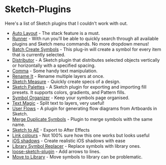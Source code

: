 # Sketch-Plugins

Here's a list of Sketch plugins that I couldn't work with out.

- [Auto Layout](https://animaapp.github.io/) - The stack feature is a must.
- [Runner](http://sketchrunner.com/) - With ​​run​ you'll be able to quickly search through all available plugins and Sketch menu commands. No more dropdown menus!
- [Batch Create Symbols](https://github.com/demersdesigns/sketch-batch-create-symbols) - This plug-in will create a symbol for every item that is currently selected.
- [Distributor](https://github.com/PEZ/SketchDistributor) - A Sketch plugin that distributes selected objects vertically or horizontally with a specified spacing.
- [Comma](https://github.com/margusholland/Comma) - Some handy text manipulation.
- [Rename It](https://github.com/rodi01/RenameIt) - Rename multiple layers at once.
- [Sketch Measure](https://github.com/utom/sketch-measure) - Quickly create specs of a design.
- [Sketch Palettes](https://github.com/andrewfiorillo/sketch-palettes) - A Sketch plugin for exporting and importing fill presets. It supports colors, gradients, and Pattern fills.
- [Symbol Organizer](https://github.com/sonburn/symbol-organizer) - Keep your symbols page organised.
- [Text Magic](https://github.com/tinci/Text-Magic?ref=sketchhunt) - Split text to layers, very useful!
- [User Flows](https://abynim.github.io/UserFlows/) - A plugin for generating flow diagrams from Artboards in Sketch.
- [Merge Duplicate Symbols](https://github.com/oodesign/merge-duplicate-symbols) - Plugin to merge symbols with the same name.
- [Sketch to AE](https://google.github.io/sketch2ae/) - Export to After Effects
- [Link colours](https://lalomrtnz.github.io/Chain/) - Not 100% sure how this one works but looks useful
- [iOS shadows](https://github.com/Volorf/iShadow) - Create realistic iOS shadows with ease
- [Library Symbol Replacer](https://github.com/zeroheight/library-symbol-replacer) - Replace symbols with library ones.
- [loose-sketch-plugin](https://github.com/teeerevor/loose-sketch-plugin) - Add arrows to lines.
- [Move to Library](https://github.com/ahmedmigo/Move-to-library-sketchplugin) - Move symbols to library can be problematic.

